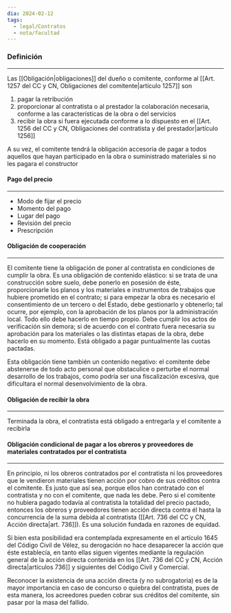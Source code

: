 ```yaml
---
dia: 2024-02-12
tags:
  - legal/Contratos
  - nota/facultad
---
```

### Definición
---
Las [[Obligación|obligaciones]] del dueño o comitente, conforme al [[Art. 1257 del CC y CN, Obligaciones del comitente|artículo 1257]] son
1) pagar la retribución
2) proporcionar al contratista o al prestador la colaboración necesaria, conforme a las características de la obra o del servicios
3) recibir la obra si fuera ejecutada conforme a lo dispuesto en el [[Art. 1256 del CC y CN, Obligaciones del contratista y del prestador|artículo 1256]]

A su vez, el comitente tendrá la obligación accesoria de pagar a todos aquellos que hayan participado en la obra o suministrado materiales si no les pagara el constructor

#### Pago del precio
---
* Modo de fijar el precio
* Momento del pago
* Lugar del pago
* Revisión del precio
* Prescripción

#### Obligación de cooperación
---
El comitente tiene la obligación de poner al contratista en condiciones de cumplir la obra. Es una obligación de contenido elástico: si se trata de una construcción sobre suelo, debe ponerlo en posesión de éste, proporcionarle los planos y los materiales e instrumentos de trabajos que hubiere prometido en el contrato; si para empezar la obra es necesario el consentimiento de un tercero o del Estado, debe gestionarlo y obtenerlo; tal ocurre, por ejemplo, con la aprobación de los planos por la administración local. Todo ello debe hacerlo en tiempo propio. Debe cumplir los actos de verificación sin demora; si de acuerdo con el contrato fuera necesaria su aprobación para los materiales o las distintas etapas de la obra, debe hacerlo en su momento. Está obligado a pagar puntualmente las cuotas pactadas.

Esta obligación tiene también un contenido negativo: el comitente debe abstenerse de todo acto personal que obstaculice o perturbe el normal desarrollo de los trabajos, como podría ser una fiscalización excesiva, que dificultara el normal desenvolvimiento de la obra.

#### Obligación de recibir la obra
---
Terminada la obra, el contratista está obligado a entregarla y el comitente a recibirla

#### Obligación condicional de pagar a los obreros y proveedores de materiales contratados por el contratista
---
En principio, ni los obreros contratados por el contratista ni los proveedores que le vendieron materiales tienen acción por cobro de sus créditos contra el comitente. Es justo que así sea, porque ellos han contratado con el contratista y no con el comitente, que nada les debe. Pero si el comitente no hubiera pagado todavía al contratista la totalidad del precio pactado, entonces los obreros y proveedores tienen acción directa contra él hasta la concurrencia de la suma debida al contratista ([[Art. 736 del CC y CN, Acción directa|art. 736]]). Es una solución fundada en razones de equidad.

Si bien esta posibilidad era contemplada expresamente en el artículo 1645 del Código Civil de Vélez, su derogación no hace desaparecer la acción que éste establecía, en tanto ellas siguen vigentes mediante la regulación general de la acción directa contenida en los [[Art. 736 del CC y CN, Acción directa|artículos 736]] y siguientes del Código Civil y Comercial.

Reconocer la existencia de una acción directa (y no subrogatoria) es de la mayor importancia en caso de concurso o quiebra del contratista, pues de esta manera, los acreedores pueden cobrar sus créditos del comitente, sin pasar por la masa del fallido.

